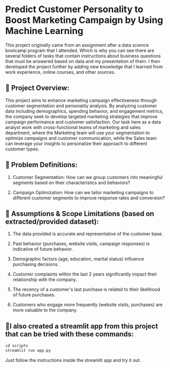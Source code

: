 # Predict Customer Personality to Boost Marketing Campaign by Using Machine Learning

This project originally came from an assignment after a data science bootcamp program that I attended. Which is why you can see there are several folders of tasks that contain instructions about business questions that must be answered based on data and my presentation of them. I then developed the project further by adding new knowledge that I learned from work experience, online courses, and other sources.

## 📌 Project Overview:

This project aims to enhance marketing campaign effectiveness through customer segmentation and personality analysis. By analyzing customer data including demographics, spending behavior, and engagement metrics, the company seek to develop targeted marketing strategies that improve campaign performance and customer satisfaction. Our task here as a data analyst work with cross-functional teams of marketing and sales department, where the Marketing team will use your segmentation to optimize campaigns and customer communication, while the Sales team can leverage your insights to personalize their approach to different customer types.

## 📌 Problem Definitions:

1. Customer Segmentation: How can we group customers into meaningful segments based on their characteristics and behaviors?

2. Campaign Optimization: How can we tailor marketing campaigns to different customer segments to improve response rates and conversion?

## 📌 Assumptions & Scope Limitations (based on extracted/provided dataset):

1. The data provided is accurate and representative of the customer base.

2. Past behavior (purchases, website visits, campaign responses) is indicative of future behavior.

3. Demographic factors (age, education, marital status) influence purchasing decisions.

4. Customer complaints within the last 2 years significantly impact their relationship with the company.

5. The recency of a customer's last purchase is related to their likelihood of future purchases.

6. Customers who engage more frequently (website visits, purchases) are more valuable to the company.

## 📌I also created a streamlit app from this project that can be tried with these commands:

```python
cd scripts
streamlit run app.py
```

Just follow the instructions inside the streamlit app and try it out.
